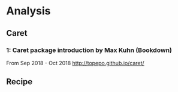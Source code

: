 # Analysis

## Caret
### 1: Caret package introduction by Max Kuhn (Bookdown)
From Sep 2018 - Oct 2018
http://topepo.github.io/caret/  


## Recipe

